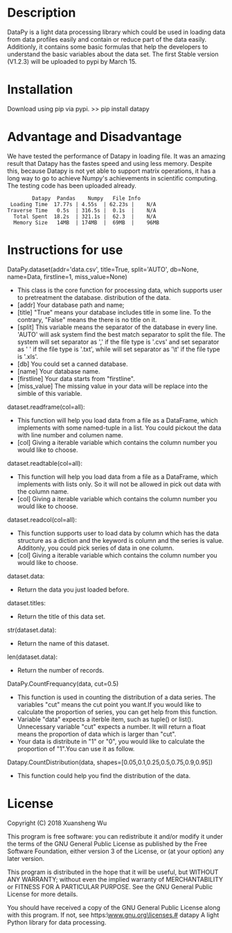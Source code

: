 
Description
========================================================
DataPy is a light data processing library which could
be used in loading data from data profiles easily and 
contain or reduce part of the data easily. Additionly,
it contains some basic formulas that help the developers
to understand the basic variables about the data set.
The first Stable version (V1.2.3) will be uploaded to 
pypi by March 15.


Installation
========================================================
Download using pip via pypi.
	>> pip install datapy

Advantage and Disadvantage
========================================================
We have tested the performance of Datapy in loading file.
It was an amazing result that Datapy has the fastes speed and using less memory.
Despite this, because Datapy is not yet able to support matrix operations, it has a long way to go to achieve Numpy's achievements in scientific computing. The testing code has been uploaded already.

       		Datapy	Pandas    Numpy   File Info
	 Loading Time  17.77s | 4.55s  | 62.23s |    N/A
	Traverse Time   0.5s  | 316.5s |  0.1s  |    N/A
 	  Total Spent  18.2s  | 321.1s |  62.3  |    N/A
 	  Memory Size   14MB  | 174MB  |  69MB  |    96MB


Instructions for use
========================================================
DataPy.dataset(addr='data.csv', title=True, split='AUTO',
		db=None, name=Data, firstline=1, 
		miss_value=None)
- This class is the core function for processing data, which supports user to pretreatment the database.
distribution of the data.
- [addr] Your database path and name;
- [title] "True" means your database includes title in some line. To the contrary, "False" means the there is no title on it.
- [split] This variable means the separator of the database in every line. 'AUTO' will ask system find the best match separator to split the file. The system will set separator as ',' if the file type is '.cvs' and set separator as ' ' if the file type is '.txt', while will set separator as '\t' if the file type is '.xls'.
- [db] You could set a canned database.
- [name] Your database name.
- [firstline] Your data starts from "firstline".
- [miss_value] The missing value in your data will be replace into the simble of this variable.


dataset.readframe(col=all):
- This function will help you load data from a file as a DataFrame, which implements with some named-tuple in a list. You could pickout the  data with line number and columen name.
- [col] Giving a iterable variable which contains the column number you would like to choose.


dataset.readtable(col=all):
- This function will help you load data from a file as a DataFrame, which implements with lists only. So it will not be allowed in pick out data with the column name.
- [col] Giving a iterable variable which contains the column number you would like to choose.


dataset.readcol(col=all):
- This function supports user to load data by column which has the data structure as a diction and the keyword is column and the series is value. Additonly, you could pick series of  data in one column.
- [col] Giving a iterable variable which contains the column number you would like to choose.


dataset.data:
- Return the data you just loaded before.


dataset.titles:
- Return the title of this data set.


str(dataset.data):
- Return the name of this dataset.


len(dataset.data):
- Return the number of records.


DataPy.CountFrequancy(data, cut=0.5)
- This function is used in counting the distribution of a data series. The variables "cut" means the cut point you want.If you would like to calculate the proportion of series, you can get help from this function.
- Variable "data" expects a iterble item, such as tuple() or list(). Unnecessary variable "cut" expects a number. It will return a float means the proportion of data which is larger than "cut".
- Your data is distribute in "1" or "0", you would like to calculate the proportion of "1".You can use it as follow.


Datapy.CountDistribution(data, shapes=[0.05,0.1,0.25,0.5,0.75,0.9,0.95])
- This function could help you find the distribution of the data.



	

License
========================================================
Copyright (C) 2018 Xuansheng Wu

This program is free software: you can redistribute it and/or modify
it under the terms of the GNU General Public License as published by
the Free Software Foundation, either version 3 of the License, or
(at your option) any later version.

This program is distributed in the hope that it will be useful,
but WITHOUT ANY WARRANTY; without even the implied warranty of
MERCHANTABILITY or FITNESS FOR A PARTICULAR PURPOSE.  See the
GNU General Public License for more details.

You should have received a copy of the GNU General Public License
along with this program.  If not, see https:\\www.gnu.org\licenses.# datapy
A light Python library for data processing.
